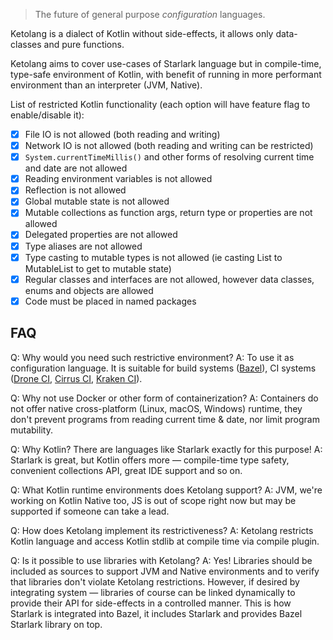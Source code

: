 >The future of general purpose _configuration_ languages.

Ketolang is a dialect of Kotlin without side-effects, it allows only data-classes and pure functions. 

Ketolang aims to cover use-cases of Starlark language but in compile-time, type-safe environment of Kotlin, with benefit of running in more performant environment than an interpreter (JVM, Native).

List of restricted Kotlin functionality (each option will have feature flag to enable/disable it):

- [x] File IO is not allowed (both reading and writing)
- [x] Network IO is not allowed (both reading and writing can be restricted)
- [x] `System.currentTimeMillis()` and other forms of resolving current time and date are not allowed
- [x] Reading environment variables is not allowed
- [x] Reflection is not allowed
- [x] Global mutable state is not allowed
- [x] Mutable collections as function args, return type or properties are not allowed
- [x] Delegated properties are not allowed
- [x] Type aliases are not allowed
- [x] Type casting to mutable types is not allowed (ie casting List to MutableList to get to mutable state)
- [x] Regular classes and interfaces are not allowed, however data classes, enums and objects are allowed
- [x] Code must be placed in named packages

## FAQ

Q: Why would you need such restrictive environment?
A: To use it as configuration language. It is suitable for build systems ([Bazel](https://bazel.build/rules/language)), CI systems ([Drone CI](https://docs.drone.io/pipeline/scripting/starlark/), [Cirrus CI](https://cirrus-ci.org/guide/programming-tasks/), [Kraken CI](https://kraken.ci/docs/features/)).

Q: Why not use Docker or other form of containerization?
A: Containers do not offer native cross-platform (Linux, macOS, Windows) runtime, they don't prevent programs from reading current time & date, nor limit program mutability.

Q: Why Kotlin? There are languages like Starlark exactly for this purpose!
A: Starlark is great, but Kotlin offers more — compile-time type safety, convenient collections API, great IDE support and so on.

Q: What Kotlin runtime environments does Ketolang support?
A: JVM, we're working on Kotlin Native too, JS is out of scope right now but may be supported if someone can take a lead.

Q: How does Ketolang implement its restrictiveness?
A: Ketolang restricts Kotlin language and access Kotlin stdlib at compile time via compile plugin.

Q: Is it possible to use libraries with Ketolang?
A: Yes! Libraries should be included as sources to support JVM and Native environments and to verify that libraries don't violate Ketolang restrictions. However, if desired by integrating system — libraries of course can be linked dynamically to provide their API for side-effects in a controlled manner. This is how Starlark is integrated into Bazel, it includes Starlark and provides Bazel Starlark library on top.
